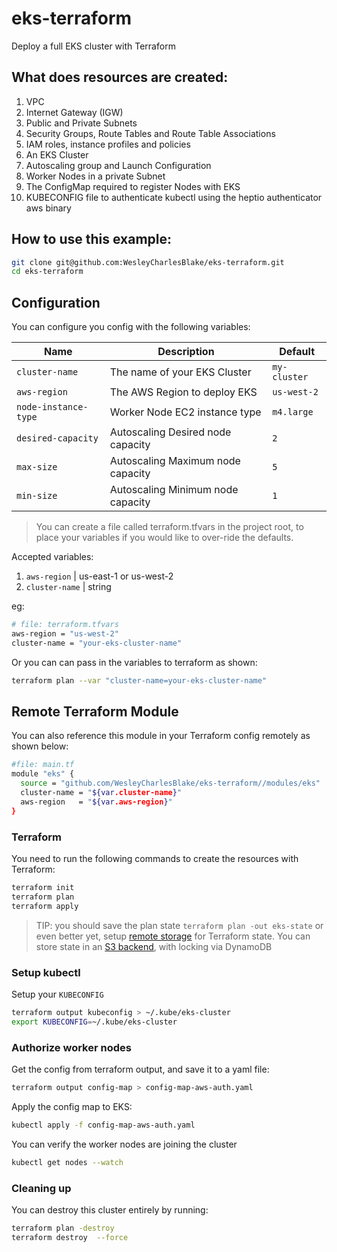 # eks-terraform
Deploy a full EKS cluster with Terraform

## What does resources are created:

1. VPC
2. Internet Gateway (IGW)
3. Public and Private Subnets
4. Security Groups, Route Tables and Route Table Associations
5. IAM roles, instance profiles and policies
6. An EKS Cluster
7. Autoscaling group and Launch Configuration
8. Worker Nodes in a private Subnet
9. The ConfigMap required to register Nodes with EKS
10. KUBECONFIG file to authenticate kubectl using the heptio authenticator aws binary

## How to use this example:

```bash
git clone git@github.com:WesleyCharlesBlake/eks-terraform.git
cd eks-terraform
```

## Configuration

You can configure you config with the following variables:

|          Name                      |                       Description                               |                         Default                          |
|------------------------------------|-----------------------------------------------------------------|----------------------------------------------------------|
| `cluster-name`                     | The name of your EKS Cluster                                    | `my-cluster`                                             |
| `aws-region`                       | The AWS Region to deploy EKS                                    | `us-west-2`                                              |
| `node-instance-type`               | Worker Node EC2 instance type                                   | `m4.large`                                               |
| `desired-capacity`                 | Autoscaling Desired node capacity                               | `2`                                                      |
| `max-size`                         | Autoscaling Maximum node capacity                               | `5`                                                      |
| `min-size`                         | Autoscaling Minimum node capacity                               | `1`                                                      |

> You can create a file called terraform.tfvars in the project root, to place your variables if you would like to over-ride the defaults.

Accepted variables:

1. `aws-region` | us-east-1 or us-west-2
2. `cluster-name` | string

eg:

```bash
# file: terraform.tfvars
aws-region = "us-west-2"
cluster-name = "your-eks-cluster-name"
```

Or you can can pass in the variables to terraform as shown:

```bash
terraform plan --var "cluster-name=your-eks-cluster-name"
```

## Remote Terraform Module

You can also reference this module in your Terraform config remotely as shown below:

```bash
#file: main.tf
module "eks" {
  source = "github.com/WesleyCharlesBlake/eks-terraform//modules/eks"
  cluster-name = "${var.cluster-name}"
  aws-region   = "${var.aws-region}"
}
```

### Terraform

You need to run the following commands to create the resources with Terraform:

```bash
terraform init
terraform plan
terraform apply
```

> TIP: you should save the plan state `terraform plan -out eks-state` or even better yet, setup [remote storage](https://www.terraform.io/docs/state/remote.html) for Terraform state. You can store state in an [S3 backend](https://www.terraform.io/docs/backends/types/s3.html), with locking via DynamoDB

### Setup kubectl

Setup your `KUBECONFIG`

```bash
terraform output kubeconfig > ~/.kube/eks-cluster
export KUBECONFIG=~/.kube/eks-cluster
```

### Authorize worker nodes

Get the config from terraform output, and save it to a yaml file:

```bash
terraform output config-map > config-map-aws-auth.yaml
```

Apply the config map to EKS:

```bash
kubectl apply -f config-map-aws-auth.yaml
```

You can verify the worker nodes are joining the cluster

```bash
kubectl get nodes --watch
```

### Cleaning up

You can destroy this cluster entirely by running:

```bash
terraform plan -destroy
terraform destroy  --force
```